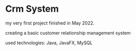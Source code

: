 # Crm System

my very first project finished in May 2022.

creating a basic customer relationship management system

used technologies: Java, JavaFX, MySQL
